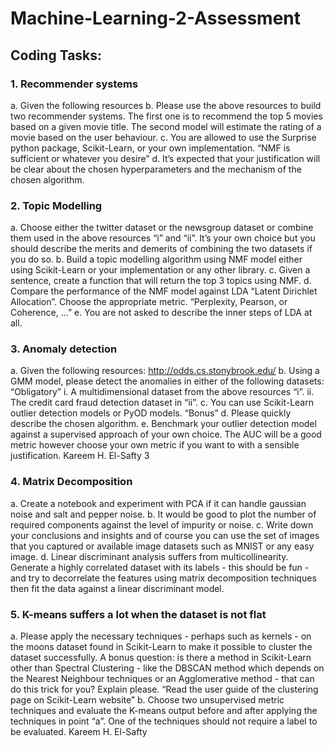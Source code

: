 # Machine-Learning-2-Assessment

## Coding Tasks:
### 1. Recommender systems
a. Given the following resources
b. Please use the above resources to build two recommender systems. The first
one is to recommend the top 5 movies based on a given movie title. The
second model will estimate the rating of a movie based on the user
behaviour.
c. You are allowed to use the Surprise python package, Scikit-Learn, or your
own implementation. “NMF is sufficient or whatever you desire”
d. It’s expected that your justification will be clear about the chosen
hyperparameters and the mechanism of the chosen algorithm.

### 2. Topic Modelling
a. Choose either the twitter dataset or the newsgroup dataset or combine them
used in the above resources “i” and “ii”. It’s your own choice but you should
describe the merits and demerits of combining the two datasets if you do so.
b. Build a topic modelling algorithm using NMF model either using Scikit-Learn
or your implementation or any other library.
c. Given a sentence, create a function that will return the top 3 topics using
NMF.
d. Compare the performance of the NMF model against LDA “Latent Dirichlet
Allocation”. Choose the appropriate metric. “Perplexity, Pearson, or
Coherence, ...”
e. You are not asked to describe the inner steps of LDA at all.
### 3. Anomaly detection
a. Given the following resources: http://odds.cs.stonybrook.edu/
b. Using a GMM model, please detect the anomalies in either of the following
datasets: “Obligatory”
i. A multidimensional dataset from the above resources “i”.
ii. The credit card fraud detection dataset in “ii”.
c. You can use Scikit-Learn outlier detection models or PyOD models. “Bonus”
d. Please quickly describe the chosen algorithm.
e. Benchmark your outlier detection model against a supervised approach of
your own choice. The AUC will be a good metric however choose your own
metric if you want to with a sensible justification.
Kareem H. El-Safty 3
### 4. Matrix Decomposition
a. Create a notebook and experiment with PCA if it can handle gaussian noise
and salt and pepper noise.
b. It would be good to plot the number of required components against the
level of impurity or noise.
c. Write down your conclusions and insights and of course you can use the set
of images that you captured or available image datasets such as MNIST or
any easy image.
d. Linear discriminant analysis suffers from multicollinearity. Generate a highly
correlated dataset with its labels - this should be fun - and try to decorrelate
the features using matrix decomposition techniques then fit the data against
a linear discriminant model.
### 5. K-means suffers a lot when the dataset is not flat
a. Please apply the necessary techniques - perhaps such as kernels - on the
moons dataset found in Scikit-Learn to make it possible to cluster the
dataset successfully. A bonus question: is there a method in Scikit-Learn
other than Spectral Clustering - like the DBSCAN method which depends on
the Nearest Neighbour techniques or an Agglomerative method - that can
do this trick for you? Explain please. “Read the user guide of the clustering
page on Scikit-Learn website”
b. Choose two unsupervised metric techniques and evaluate the K-means
output before and after applying the techniques in point “a”. One of the
techniques should not require a label to be evaluated.
Kareem H. El-Safty 
